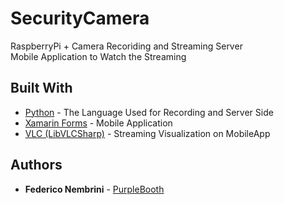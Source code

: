 # SecurityCamera

RaspberryPi + Camera Recoriding and Streaming Server  
Mobile Application to Watch the Streaming

## Built With

* [Python](https://docs.python.org/3/) - The Language Used for Recording and Server Side
* [Xamarin Forms](https://docs.microsoft.com/it-it/xamarin/xamarin-forms/) - Mobile Application
* [VLC (LibVLCSharp)](https://rometools.github.io/rome/) - Streaming Visualization on MobileApp

## Authors

* **Federico Nembrini** - [PurpleBooth](https://github.com/FedericoNembrini)

